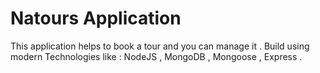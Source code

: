 # Natours Application

This application helps to book a tour and you can manage it .
Build using modern Technologies like : NodeJS , MongoDB , Mongoose , Express .
